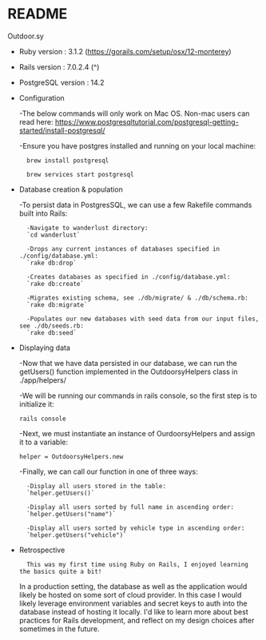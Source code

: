 # README

Outdoor.sy

* Ruby version : 3.1.2 (https://gorails.com/setup/osx/12-monterey)
* Rails version : 7.0.2.4 (^)
* PostgreSQL version : 14.2

* Configuration

    
     
     -The below commands will only work on Mac OS. Non-mac users 
      can read here: https://www.postgresqltutorial.com/postgresql-getting-started/install-postgresql/

     -Ensure you have postgres installed and running on your local machine:

        brew install postgresql

        brew services start postgresql

* Database creation & population

    -To persist data in PostgresSQL, we can use a few Rakefile commands built
     into Rails:

        -Navigate to wanderlust directory:
        `cd wanderlust`

        -Drops any current instances of databases specified in ./config/database.yml:
        `rake db:drop`

        -Creates databases as specified in ./config/database.yml:
        `rake db:create`

        -Migrates existing schema, see ./db/migrate/ & ./db/schema.rb: 
        `rake db:migrate` 

        -Populates our new databases with seed data from our input files, see ./db/seeds.rb:
        `rake db:seed` 

* Displaying data

    -Now that we have data persisted in our database, we can run the getUsers() function 
     implemented in the OutdoorsyHelpers class in ./app/helpers/

    -We will be running our commands in rails console, so the first step is to initialize it:

    `rails console`
    
    -Next, we must instantiate an instance of OurdoorsyHelpers and assign it to a variable:

    `helper = OutdoorsyHelpers.new`
    
    -Finally, we can call our function in one of three ways:

        -Display all users stored in the table:
        `helper.getUsers()` 

        -Display all users sorted by full name in ascending order:
        `helper.getUsers("name")` 

        -Display all users sorted by vehicle type in ascending order:
        `helper.getUsers("vehicle")` 

* Retrospective

        This was my first time using Ruby on Rails, I enjoyed learning the basics quite a bit!
    In a production setting, the database as well as the application would likely be hosted
    on some sort of cloud provider. In this case I would likely leverage environment variables
    and secret keys to auth into the database instead of hosting it locally. 
    I'd like to learn more about best practices for Rails development, and reflect on my design choices
    after sometimes in the future.